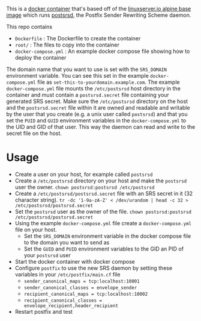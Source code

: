This is a [docker container](https://github.com/gene1wood/postsrsd/pkgs/container/postsrsd) that's based off of the [linuxserver.io alpine base image](https://github.com/linuxserver/docker-baseimage-alpine)
which runs [postsrsd](https://github.com/roehling/postsrsd), the Postfix Sender 
Rewriting Scheme daemon.

This repo contains
* `Dockerfile` : The Dockerfile to create the container
* `root/` : The files to copy into the container
* `docker-compose.yml` : An example docker compose file showing how to deploy the container

The domain name that you want to use is set with the `SRS_DOMAIN` environment 
variable.
You can see this set in the example `docker-compose.yml` file as `set-this-to-yourdomain.example.com`.
The example `docker-compose.yml` file mounts the `/etc/postsrsd` host directory 
in the container and must contain a `postsrsd.secret` file containing your 
generated SRS secret.
Make sure the `/etc/postsrsd` directory on the host and the `postsrsd.secret` 
file within it are owned and readable and writable by the user that you create
(e.g. a unix user called `postsrsd`) and that you set the `PUID` and `GUID` 
environment variables in the `docker-compose.yml` to the UID and GID of that
user. This way the daemon can read and write to the secret file on the host.

# Usage

* Create a user on your host, for example called `postsrsd`
* Create a `/etc/postsrsd` directory on your host and make the `postsrsd` user the owner. `chown postsrsd:postsrsd /etc/postsrsd`
* Create a `/etc/postsrsd/postsrsd.secret` file with an SRS secret in it (32 character string). `tr -dc '1-9a-zA-Z' < /dev/urandom | head -c 32 > /etc/postsrsd/postsrsd.secret`
* Set the `postsrsd` user as the owner of the file. `chown postsrsd:postsrsd /etc/postsrsd/postsrsd.secret`
* Using the example `docker-compose.yml` file create a `docker-compose.yml` file
on your host.
  * Set the `SRS_DOMAIN` environment variable in the docker compose file to the 
    domain you want to send as
  * Set the `GUID` and `PUID` environment variables to the GID an PID of your `postsrsd` user
* Start the docker container with docker compose
* Configure `postfix` to use the new SRS daemon by setting these variables in your `/etc/postfix/main.cf` file
  * `sender_canonical_maps = tcp:localhost:10001`
  * `sender_canonical_classes = envelope_sender`
  * `recipient_canonical_maps = tcp:localhost:10002`
  * `recipient_canonical_classes = envelope_recipient,header_recipient`
* Restart postfix and test
